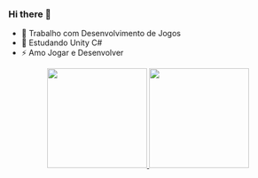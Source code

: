 ### Hi there 👋


- 🔭 Trabalho com Desenvolvimento de Jogos
- 🌱 Estudando Unity C#
- ⚡ Amo Jogar e Desenvolver 

<div align="center">
  <a href="https://github.com/rodrigoBehrmann">
  <img height="180em" src="https://github-readme-stats.vercel.app/api?username=rodrigoBehrmann&show_icons=true&theme=dracula&include_all_commits=true&count_private=true"/>
  <img height="180em" src="https://github-readme-stats.vercel.app/api/top-langs/?username=rodrigoBehrmann&layout=compact&langs_count=7&theme=dracula"/>
</div>
